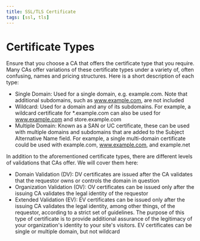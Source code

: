 ```yaml
---
title: SSL/TLS Certificate
tags: [ssl, tls]
---
```


# Certificate Types

Ensure that you choose a CA that offers the certificate type that you require. Many CAs offer variations of these certificate types under a variety of, often confusing, names and pricing structures. Here is a short description of each type:

* Single Domain: Used for a single domain, e.g. example.com. Note that additional subdomains, such as www.example.com, are not included
* Wildcard: Used for a domain and any of its subdomains. For example, a wildcard certificate for *.example.com can also be used for www.example.com and store.example.com
* Multiple Domain: Known as a SAN or UC certificate, these can be used with multiple domains and subdomains that are added to the Subject Alternative Name field. For example, a single multi-domain certificate could be used with example.com, www.example.com, and example.net

In addition to the aforementioned certificate types, there are different levels of validations that CAs offer. We will cover them here:

* Domain Validation (DV): DV certificates are issued after the CA validates that the requestor owns or controls the domain in question
* Organization Validation (OV): OV certificates can be issued only after the issuing CA validates the legal identity of the requestor
* Extended Validation (EV): EV certificates can be issued only after the issuing CA validates the legal identity, among other things, of the requestor, according to a strict set of guidelines. The purpose of this type of certificate is to provide additional assurance of the legitimacy of your organization's identity to your site's visitors. EV certificates can be single or multiple domain, but not wildcard